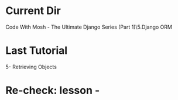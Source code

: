 # Current Dir

Code With Mosh - The Ultimate Django Series (Part 1)\5.Django ORM

# Last Tutorial

5- Retrieving Objects

# Re-check: lesson -
